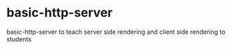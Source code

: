 # basic-http-server
basic-http-server to teach server side rendering and client side rendering to students
